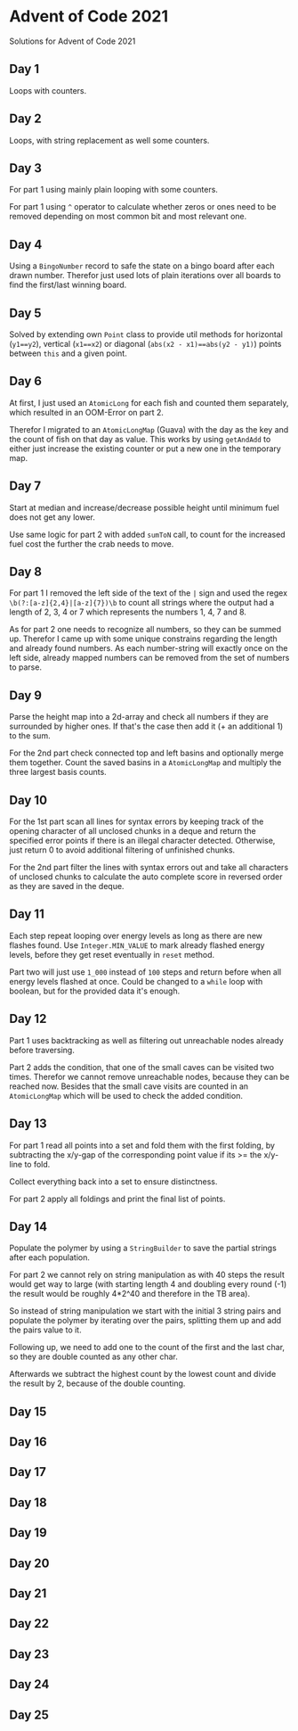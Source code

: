# Advent of Code 2021 

Solutions for Advent of Code 2021

## Day 1

Loops with counters.

## Day 2

Loops, with string replacement as well some counters.

## Day 3

For part 1 using mainly plain looping with some counters.

For part 1 using `^` operator to calculate whether zeros or ones need to be removed depending on most common bit and most relevant one.

## Day 4

Using a `BingoNumber` record to safe the state on a bingo board after each drawn number. Therefor just used lots of plain iterations over all boards to find the first/last winning board.

## Day 5

Solved by extending own `Point` class to provide util methods for horizontal (`y1==y2`), vertical (`x1==x2`) or diagonal (`abs(x2 - x1)==abs(y2 - y1)`) points between `this` and a given point.

## Day 6

At first, I just used an `AtomicLong` for each fish and counted them separately, which resulted in an OOM-Error on part 2.

Therefor I migrated to an `AtomicLongMap` (Guava) with the day as the key and the count of fish on that day as value. This works by using `getAndAdd` to either just increase the existing counter or put a new one in the temporary map.

## Day 7

Start at median and increase/decrease possible height until minimum fuel does not get any lower.

Use same logic for part 2 with added `sumToN` call, to count for the increased fuel cost the further the crab needs to move.

## Day 8

For part 1 I removed the left side of the text of the `|` sign and used the regex `\b(?:[a-z]{2,4}|[a-z]{7})\b` to count all strings where the output had a length of 2, 3, 4 or 7 which represents the numbers 1, 4, 7 and 8.

As for part 2 one needs to recognize all numbers, so they can be summed up. Therefor I came up with some unique constrains regarding the length and already found numbers. As each number-string will exactly once on the left side, already mapped numbers can be removed from the set of numbers to parse.

## Day 9

Parse the height map into a 2d-array and check all numbers if they are surrounded by higher ones. If that's the case then add it (+ an additional 1) to the sum.

For the 2nd part check connected top and left basins and optionally merge them together.
Count the saved basins in a `AtomicLongMap` and multiply the three largest basis counts.

## Day 10

For the 1st part scan all lines for syntax errors by keeping track of the opening character of all unclosed chunks in a deque and return the specified error points if there is an illegal character detected. Otherwise, just return 0 to avoid additional filtering of unfinished chunks.

For the 2nd part filter the lines with syntax errors out and take all characters of unclosed chunks to calculate the auto complete score in reversed order as they are saved in the deque.

## Day 11

Each step repeat looping over energy levels as long as there are new flashes found. Use `Integer.MIN_VALUE` to mark already flashed energy levels, before they get reset eventually in `reset` method.

Part two will just use `1_000` instead of `100` steps and return before when all energy levels flashed at once. Could be changed to a `while` loop with boolean, but for the provided data it's enough.

## Day 12

Part 1 uses backtracking as well as filtering out unreachable nodes already before traversing.

Part 2 adds the condition, that one of the small caves can be visited two times. Therefor we cannot remove unreachable nodes, because they can be reached now.
Besides that the small cave visits are counted in an `AtomicLongMap` which will be used to check the added condition.

## Day 13

For part 1 read all points into a set and fold them with the first folding, by subtracting the x/y-gap of the corresponding point value if its >= the x/y-line to fold.

Collect everything back into a set to ensure distinctness.

For part 2 apply all foldings and print the final list of points.

## Day 14

Populate the polymer by using a `StringBuilder` to save the partial strings after each population.

For part 2 we cannot rely on string manipulation as with 40 steps the result would get way to large (with starting length 4 and doubling every round (-1) the result would be roughly 4*2^40 and therefore in the TB area).

So instead of string manipulation we start with the initial 3 string pairs and populate the polymer by iterating over the pairs, splitting them up and add the pairs value to it.

Following up, we need to add one to the count of the first and the last char, so they are double counted as any other char.

Afterwards we subtract the highest count by the lowest count and divide the result by 2, because of the double counting.


## Day 15
## Day 16
## Day 17
## Day 18
## Day 19
## Day 20
## Day 21
## Day 22
## Day 23
## Day 24
## Day 25